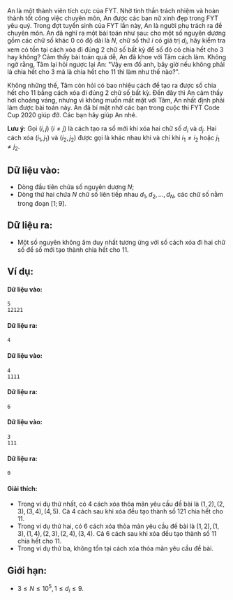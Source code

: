<!--**<center>NGUỒN: Free Contest FYT Code Cup Day 2</center>**-->

An là một thành viên tích cực của FYT. Nhờ tinh thần trách nhiệm và hoàn thành tốt công việc chuyên môn, An được các bạn nữ xinh đẹp trong FYT yêu quý. Trong đợt tuyển sinh của FYT lần này, An là người phụ trách ra đề chuyên môn. An đã nghĩ ra một bài toán như sau: cho một số nguyên dương gồm các chữ số khác $0$ có độ dài là $N$, chữ số thứ $i$ có giá trị $d_i$, hãy kiểm tra xem có tồn tại cách xóa đi đúng $2$ chữ số bất kỳ để số đó có chia hết cho $3$ hay không? Cảm thấy bài toán quá dễ, An đã khoe với Tâm cách làm. Không ngờ rằng, Tâm lại hỏi ngược lại An: "Vậy em đố anh, bây giờ nếu không phải là chia hết cho $3$ mà là chia hết cho $11$ thì làm như thế nào?".

Không những thế, Tâm còn hỏi có bao nhiêu cách để tạo ra được số chia hết cho $11$ bằng cách xóa đi đúng $2$ chữ số bất kỳ. Đến đây thì An cảm thấy hơi choáng váng, nhưng vì không muốn mất mặt với Tâm, An nhất định phải làm được bài toán này. An đã bí mật nhờ các bạn trong cuộc thi FYT Code Cup 2020 giúp đỡ. Các bạn hãy giúp An nhé.

**Lưu ý:** Gọi $(i, j)\ (i ≠ j)$ là cách tạo ra số mới khi xóa hai chữ số $d_i$ và $d_j$. Hai cách xóa $(i_1, j_1)$ và $(i_2, j_2)$ được gọi là khác nhau khi và chỉ khi $i_1 ≠ i_2$ hoặc $j_1 ≠ j_2$.

## Dữ liệu vào:
- Dòng đầu tiên chứa số nguyên dương $N$;
- Dòng thứ hai chứa $N$ chữ số liên tiếp nhau $d_1, d_2,…, d_N$, các chữ số nằm trong đoạn $[1;9]$.

## Dữ liệu ra:
- Một số nguyên không âm duy nhất tương ứng với số cách xóa đi hai chữ số để số mới tạo thành chia hết cho $11$.

## Ví dụ:
#### Dữ liệu vào:
```
5
12121
```

#### Dữ liệu ra:
```
4
```

#### Dữ liệu vào:
```
4
1111
```

#### Dữ liệu ra:
```
6
```

#### Dữ liệu vào:
```
3
111
```

#### Dữ liệu ra:
```
0
```

#### Giải thích:
- Trong ví dụ thứ nhất, có $4$ cách xóa thỏa mãn yêu cầu đề bài là $(1, 2), (2, 3), (3, 4), (4, 5)$. Cả $4$ cách sau khi xóa đều tạo thành số $121$ chia hết cho $11$.
- Trong ví dụ thứ hai, có $6$ cách xóa thỏa mãn yêu cầu đề bài là $(1, 2), (1, 3), (1, 4), (2, 3),(2, 4), (3, 4)$. Cả $6$ cách sau khi xóa đều tạo thành số $11$ chia hết cho $11$.
- Trong ví dụ thứ ba, không tồn tại cách xóa thỏa mãn yêu cầu đề bài.

## Giới hạn:
- $3 ≤ N ≤ 10^5, 1 ≤ d_i ≤ 9$.